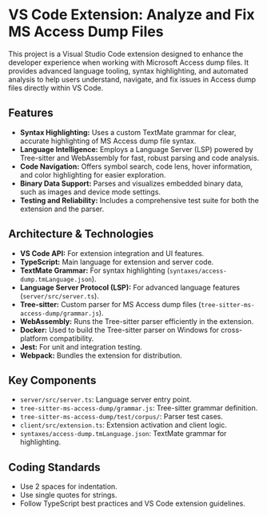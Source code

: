 # VS Code Extension: Analyze and Fix MS Access Dump Files

This project is a Visual Studio Code extension designed to enhance the developer experience when working with Microsoft Access dump files.
It provides advanced language tooling, syntax highlighting, and automated analysis to help users understand, navigate, and fix issues in Access dump files directly within VS Code.

## Features

- **Syntax Highlighting:** Uses a custom TextMate grammar for clear, accurate highlighting of MS Access dump file syntax.
- **Language Intelligence:** Employs a Language Server (LSP) powered by Tree-sitter and WebAssembly for fast, robust parsing and code analysis.
- **Code Navigation:** Offers symbol search, code lens, hover information, and color highlighting for easier exploration.
- **Binary Data Support:** Parses and visualizes embedded binary data, such as images and device mode settings.
- **Testing and Reliability:** Includes a comprehensive test suite for both the extension and the parser.

## Architecture & Technologies

- **VS Code API:** For extension integration and UI features.
- **TypeScript:** Main language for extension and server code.
- **TextMate Grammar:** For syntax highlighting (`syntaxes/access-dump.tmLanguage.json`).
- **Language Server Protocol (LSP):** For advanced language features (`server/src/server.ts`).
- **Tree-sitter:** Custom parser for MS Access dump files (`tree-sitter-ms-access-dump/grammar.js`).
- **WebAssembly:** Runs the Tree-sitter parser efficiently in the extension.
- **Docker:** Used to build the Tree-sitter parser on Windows for cross-platform compatibility.
- **Jest:** For unit and integration testing.
- **Webpack:** Bundles the extension for distribution.

## Key Components

- `server/src/server.ts`: Language server entry point.
- `tree-sitter-ms-access-dump/grammar.js`: Tree-sitter grammar definition.
- `tree-sitter-ms-access-dump/test/corpus/`: Parser test cases.
- `client/src/extension.ts`: Extension activation and client logic.
- `syntaxes/access-dump.tmLanguage.json`: TextMate grammar for highlighting.

## Coding Standards

- Use 2 spaces for indentation.
- Use single quotes for strings.
- Follow TypeScript best practices and VS Code extension guidelines.
